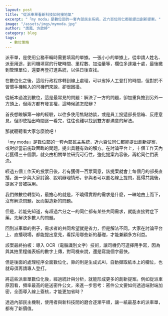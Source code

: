 ```yaml
---
layout: post
title: "從派車單看新科技如何接地氣"
excerpt: "「my moda」是數位部的一套內部民主系統，近六百位同仁都能提出創新提案。"
image: "/assets/imgs/mymoda.jpg"
author: "唐鳳、方歆婷"
category: blog
tags:
  - 數位策略
---
```


派車單，是使用公務車輛時需要填寫的單據。一張小小的單據上，從申請人姓名、派車用途，到司機填寫的行駛時間、里程數、加油量等，欄位多達幾十處，最後繳到管理單位，還要再登打進系統，以供日後查找。

在數位化之後，這段行政程序轉到線上處理，可以省掉人工登打的時間，但對於不習慣手機輸入的司機們來說，卻很困擾。

從紙本過渡到數位，這是最常見的問題：解決了一方的問題，卻加重負擔到另外一方頭上，但兩方都有發言權，這時候該怎麼辦？

首長想瞭解第一線的經驗，以往多使用焦點訪談，或是員工投遞部長信箱、反應意見，但即使抽出時間逐一看完，往往也難以找到雙方都滿意的解法。

那就聽聽看大家怎麼說吧！

「my moda」是數位部的一套內部民主系統，近六百位同仁都能提出創新提案，或對於當前施政面臨的問題，提出具體有效的解方。在討論平台上，十個工作天內若獲得三十個讚，就交由相關單位研究可行性，強化提案內容後，再給同仁們表決。

經過五個工作天的投票日後，若有獲得一百票同意，該提案就會上每個月的部長直播，進一步與大家討論、說明辦理情形，參與者可以匿名線上提問，獲得共識後，提案才會被採用。

我們做數位轉型時，最擔心的就是，不曉得實際的需求是什麼，一昧地由上而下，沒有解決問題，反而製造新的問題。

但是，若能先知道，有超過六分之一的同仁都有某些共同需求，就能直接對症下藥，先解決多數人的問題。

回到派車單的例子，需求者的共同希望就是省力，但是解法不同。大家在討論平台上、直播現場，都能提出意見，看採用哪些新的基礎，才能兼顧多方利益。

該案最終拍板：導入 OCR（電腦識別文字）技術，讓司機仍可選擇用手寫，因為與其拍里程儀表板的數字上傳，對司機來說，還是寫幾個字最快。

但是後面的處理程序全面數位化，靠的則是生成式AI，自動擷取紙本上的欄位，也就毋須再請專人登打。

將這些派車單數位化後，經過統計與分析，就能形成更多的創新提案。例如從派車原因看，頻率最高的是送密件公文，來進一步思考：密件公文要如何透過端對端加密，全面導入線上簽核，才能更加省時？

透過內部民主機制，使用者與新科技間的磨合逐漸平順，讓一紙最基本的派車單，都有了新價值。
